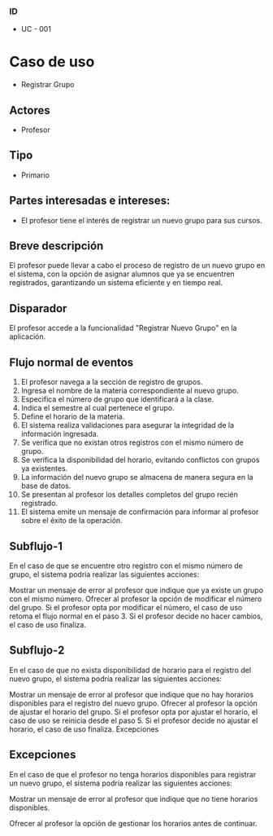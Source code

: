 ### ID
- UC - 001

# Caso de uso
- Registrar Grupo

## Actores
- Profesor

## Tipo
- Primario

## Partes interesadas e intereses:
- El profesor tiene el interés de registrar un nuevo grupo para sus cursos.

## Breve descripción
El profesor puede llevar a cabo el proceso de registro de un nuevo grupo en el sistema, con la opción de asignar alumnos que ya se encuentren registrados, garantizando un sistema eficiente y en tiempo real.

## Disparador
El profesor accede a la funcionalidad "Registrar Nuevo Grupo" en la aplicación.

## Flujo normal de eventos
1. El profesor navega a la sección de registro de grupos.
2. Ingresa el nombre de la materia correspondiente al nuevo grupo.
3. Especifica el número de grupo que identificará a la clase.
4. Indica el semestre al cual pertenece el grupo.
5. Define el horario de la materia.
6. El sistema realiza validaciones para asegurar la integridad de la información ingresada.
7. Se verifica que no existan otros registros con el mismo número de grupo.
8. Se verifica la disponibilidad del horario, evitando conflictos con grupos ya existentes.
9. La información del nuevo grupo se almacena de manera segura en la base de datos.
10. Se presentan al profesor los detalles completos del grupo recién registrado.
11. El sistema emite un mensaje de confirmación para informar al profesor sobre el éxito de la operación.

## Subflujo-1

En el caso de que se encuentre otro registro con el mismo número de grupo, el sistema podría realizar las siguientes acciones:

Mostrar un mensaje de error al profesor que indique que ya existe un grupo con el mismo número.
Ofrecer al profesor la opción de modificar el número del grupo. Si el profesor opta por modificar el número, el caso de uso retoma el flujo normal en el paso 3. Si el profesor decide no hacer cambios, el caso de uso finaliza.

## Subflujo-2

En el caso de que no exista disponibilidad de horario para el registro del nuevo grupo, el sistema podría realizar las siguientes acciones:

Mostrar un mensaje de error al profesor que indique que no hay horarios disponibles para el registro del nuevo grupo.
Ofrecer al profesor la opción de ajustar el horario del grupo. Si el profesor opta por ajustar el horario, el caso de uso se reinicia desde el paso 5. Si el profesor decide no ajustar el horario, el caso de uso finaliza.
Excepciones

## Excepciones

En el caso de que el profesor no tenga horarios disponibles para registrar un nuevo grupo, el sistema podría realizar las siguientes acciones:

Mostrar un mensaje de error al profesor que indique que no tiene horarios disponibles.

Ofrecer al profesor la opción de gestionar los horarios antes de continuar.
